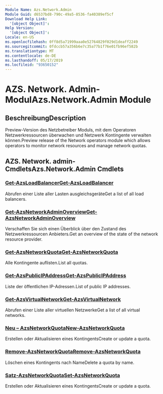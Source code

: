 ```yaml
---
Module Name: Azs.Network.Admin
Module Guid: d6537bd8-790c-49a5-8536-fa40389ef5cf
Download Help Link:
  '[object Object]': 
Help Version:
  '[object Object]': 
Locale: en-US
ms.openlocfilehash: 0ff8d5a71999aaa0e52764829f029d1deaff2249
ms.sourcegitcommit: 0fdccb57a356b6e7c35a77b1f76e01fb96ef582b
ms.translationtype: MT
ms.contentlocale: de-DE
ms.lasthandoff: 05/17/2019
ms.locfileid: "93650152"
---
```

# <span data-ttu-id="eeecc-101">AZS. Network. Admin-Modul</span><span class="sxs-lookup"><span data-stu-id="eeecc-101">Azs.Network.Admin Module</span></span>
## <span data-ttu-id="eeecc-102">Beschreibung</span><span class="sxs-lookup"><span data-stu-id="eeecc-102">Description</span></span>
<span data-ttu-id="eeecc-103">Preview-Version des Netzbetreiber Moduls, mit dem Operatoren Netzwerkressourcen überwachen und Netzwerk Kontingente verwalten können.</span><span class="sxs-lookup"><span data-stu-id="eeecc-103">Preview release of the Network operators module which allows operators to monitor network resources and manage network quotas.</span></span>

## <span data-ttu-id="eeecc-104">AZS. Network. admin-Cmdlets</span><span class="sxs-lookup"><span data-stu-id="eeecc-104">Azs.Network.Admin Cmdlets</span></span>
### [<span data-ttu-id="eeecc-105">Get-AzsLoadBalancer</span><span class="sxs-lookup"><span data-stu-id="eeecc-105">Get-AzsLoadBalancer</span></span>](Get-AzsLoadBalancer.md)
<span data-ttu-id="eeecc-106">Abrufen einer Liste aller Lasten ausgleichsgeräte</span><span class="sxs-lookup"><span data-stu-id="eeecc-106">Get a list of all load balancers.</span></span>

### [<span data-ttu-id="eeecc-107">Get-AzsNetworkAdminOverview</span><span class="sxs-lookup"><span data-stu-id="eeecc-107">Get-AzsNetworkAdminOverview</span></span>](Get-AzsNetworkAdminOverview.md)
<span data-ttu-id="eeecc-108">Verschaffen Sie sich einen Überblick über den Zustand des Netzwerkressourcen Anbieters.</span><span class="sxs-lookup"><span data-stu-id="eeecc-108">Get an overview of the state of the network resource provider.</span></span>

### [<span data-ttu-id="eeecc-109">Get-AzsNetworkQuota</span><span class="sxs-lookup"><span data-stu-id="eeecc-109">Get-AzsNetworkQuota</span></span>](Get-AzsNetworkQuota.md)
<span data-ttu-id="eeecc-110">Alle Kontingente auflisten.</span><span class="sxs-lookup"><span data-stu-id="eeecc-110">List all quotas.</span></span>

### [<span data-ttu-id="eeecc-111">Get-AzsPublicIPAddress</span><span class="sxs-lookup"><span data-stu-id="eeecc-111">Get-AzsPublicIPAddress</span></span>](Get-AzsPublicIPAddress.md)
<span data-ttu-id="eeecc-112">Liste der öffentlichen IP-Adressen.</span><span class="sxs-lookup"><span data-stu-id="eeecc-112">List of public IP addresses.</span></span>

### [<span data-ttu-id="eeecc-113">Get-AzsVirtualNetwork</span><span class="sxs-lookup"><span data-stu-id="eeecc-113">Get-AzsVirtualNetwork</span></span>](Get-AzsVirtualNetwork.md)
<span data-ttu-id="eeecc-114">Abrufen einer Liste aller virtuellen Netzwerke</span><span class="sxs-lookup"><span data-stu-id="eeecc-114">Get a list of all virtual networks.</span></span>

### [<span data-ttu-id="eeecc-115">Neu – AzsNetworkQuota</span><span class="sxs-lookup"><span data-stu-id="eeecc-115">New-AzsNetworkQuota</span></span>](New-AzsNetworkQuota.md)
<span data-ttu-id="eeecc-116">Erstellen oder Aktualisieren eines Kontingents</span><span class="sxs-lookup"><span data-stu-id="eeecc-116">Create or update a quota.</span></span>

### [<span data-ttu-id="eeecc-117">Remove-AzsNetworkQuota</span><span class="sxs-lookup"><span data-stu-id="eeecc-117">Remove-AzsNetworkQuota</span></span>](Remove-AzsNetworkQuota.md)
<span data-ttu-id="eeecc-118">Löschen eines Kontingents nach Name</span><span class="sxs-lookup"><span data-stu-id="eeecc-118">Delete a quota by name.</span></span>

### [<span data-ttu-id="eeecc-119">Satz-AzsNetworkQuota</span><span class="sxs-lookup"><span data-stu-id="eeecc-119">Set-AzsNetworkQuota</span></span>](Set-AzsNetworkQuota.md)
<span data-ttu-id="eeecc-120">Erstellen oder Aktualisieren eines Kontingents</span><span class="sxs-lookup"><span data-stu-id="eeecc-120">Create or update a quota.</span></span>

